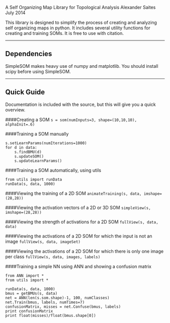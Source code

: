 A Self Organizing Map Library for Topological Analysis
Alexander Saites
July 2014

This library is designed to simplify the process of creating and analyzing self
organizing maps in python. It includes several utility functions for creating
and training SOMs. It is free to use with citation.

--------------
Dependencies
--------------
SimpleSOM makes heavy use of numpy and matplotlib. You should install scipy
before using SimpleSOM.


--------------
Quick Guide
--------------
Documentation is included with the source, but this will give you a quick 
overview.

####Creating a SOM
`s = som(numInputs=3, shape=(10,10,10), alphaInit=.6)`

####Training a SOM manually
```
s.setLearnParams(numIterations=1000)
for d in data:
    s.findBMU(d)
    s.updateSOM()
    s.updateLearnParams()
```

####Training a SOM automatically, using utils
```
from utils import runData
runData(s, data, 1000)
```

####Viewing the training of a 2D SOM
`animateTraining(s, data, imshape=(28,28))`

####Viewing the activation vectors of a 2D or 3D SOM
`simpleView(s, imshape=(28,28))`

####Viewing the strength of activations for a 2D SOM
`fullView(s, data, data)`

####Viewing the activations of a 2D SOM for which the input is not an image
`fullView(s, data, imageSet)`

####Viewing the activations of a 2D SOM for which there is only one image per class
`fullView(s, data, images, labels)`

####Training a simple NN using ANN and showing a confusion matrix
```
from ANN import *
from utils import *

runData(s, data, 1000)
bmus = getBMUs(s, data)
net = ANN(len(s.som.shape)-1, 100, numClasses)
net.Train(bmus, labels, numTimes=7)
confusionMatrix, misses = net.Confuse(bmus, labels)
print confusionMatrix
print float(misses)/float(bmus.shape[0])
```

